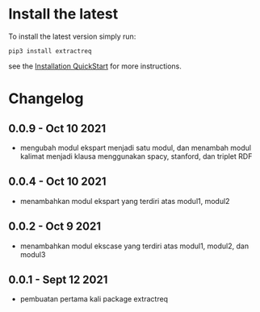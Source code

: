 Install the latest
===================

To install the latest version simply run:

`pip3 install extractreq`


see the [Installation QuickStart](https://asyrofist.github.io/extractreq) for more instructions.

Changelog
=========
## 0.0.9 - Oct 10 2021
- mengubah modul ekspart menjadi satu modul, dan menambah modul kalimat menjadi klausa menggunakan spacy, stanford, dan triplet RDF

## 0.0.4 - Oct 10 2021
- menambahkan modul ekspart yang terdiri atas modul1, modul2

## 0.0.2 - Oct 9 2021
- menambahkan modul ekscase yang terdiri atas modul1, modul2, dan modul3

## 0.0.1 - Sept 12 2021
- pembuatan pertama kali package extractreq
